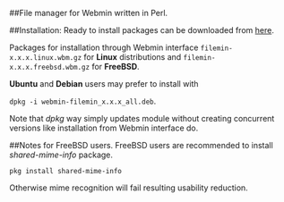 ##File manager for Webmin written in Perl.

##Installation:
Ready to install packages can be downloaded from [here](https://github.com/Real-Gecko/filemin/tree/master/distrib).

Packages for installation through Webmin interface `filemin-x.x.x.linux.wbm.gz` for **Linux** distributions and `filemin-x.x.x.freebsd.wbm.gz` for **FreeBSD**.

**Ubuntu** and **Debian** users may prefer to install with

`dpkg -i webmin-filemin_x.x.x_all.deb`.

Note that _dpkg_ way simply updates module without creating concurrent versions like installation from Webmin interface do.

##Notes for FreeBSD users.
FreeBSD users are recommended to install _shared-mime-info_ package.

`pkg install shared-mime-info`

Otherwise mime recognition will fail resulting usability reduction.
